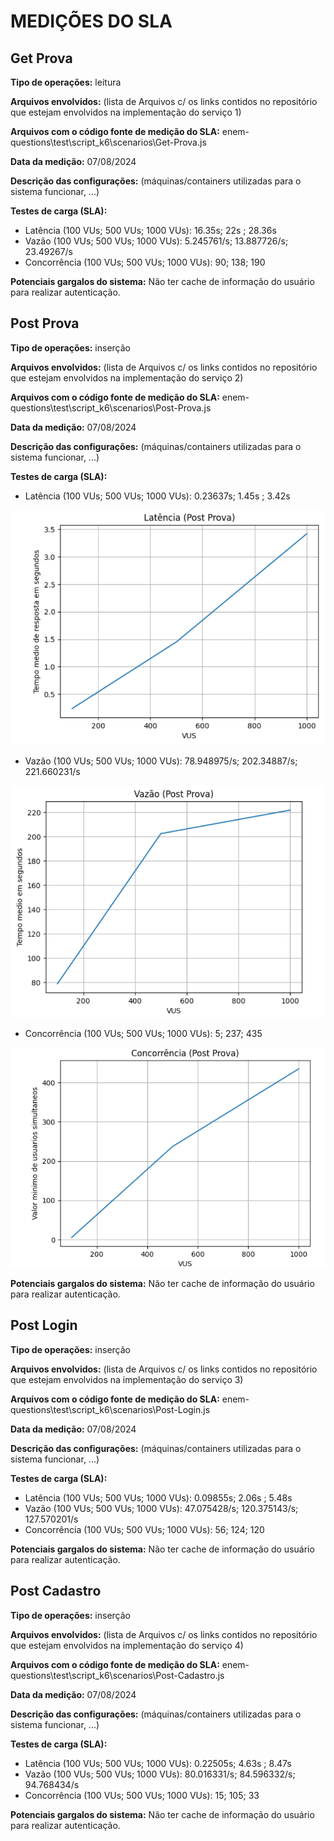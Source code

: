 # MEDIÇÕES DO SLA

## Get Prova
**Tipo de operações:** leitura

**Arquivos envolvidos:** (lista de Arquivos c/ os links contidos no repositório que estejam envolvidos na implementação do serviço 1)

**Arquivos com o código fonte de medição do SLA:** enem-questions\test\script_k6\scenarios\Get-Prova.js

**Data da medição:** 07/08/2024

**Descrição das configurações:** (máquinas/containers utilizadas para o sistema funcionar, ...)

**Testes de carga (SLA):** 
- Latência (100 VUs; 500 VUs; 1000 VUs): 16.35s; 22s ; 28.36s
- Vazão (100 VUs; 500 VUs; 1000 VUs): 5.245761/s; 13.887726/s; 23.49267/s
- Concorrência (100 VUs; 500 VUs; 1000 VUs): 90; 138; 190

**Potenciais gargalos do sistema:** Não ter cache de informação do usuário para realizar autenticação.

## Post Prova
**Tipo de operações:** inserção

**Arquivos envolvidos:** (lista de Arquivos c/ os links contidos no repositório que estejam envolvidos na implementação do serviço 2)

**Arquivos com o código fonte de medição do SLA:** enem-questions\test\script_k6\scenarios\Post-Prova.js

**Data da medição:** 07/08/2024

**Descrição das configurações:** (máquinas/containers utilizadas para o sistema funcionar, ...)

**Testes de carga (SLA):** 
- Latência (100 VUs; 500 VUs; 1000 VUs): 0.23637s; 1.45s ; 3.42s

![](images_resultado/postProva_latencia.png)

- Vazão (100 VUs; 500 VUs; 1000 VUs): 78.948975/s; 202.34887/s; 221.660231/s

![](images_resultado/postProva_vazao.png)

- Concorrência (100 VUs; 500 VUs; 1000 VUs): 5; 237; 435

![](images_resultado/postProva_concorrencia.png)

**Potenciais gargalos do sistema:** Não ter cache de informação do usuário para realizar autenticação.

## Post Login
**Tipo de operações:** inserção

**Arquivos envolvidos:** (lista de Arquivos c/ os links contidos no repositório que estejam envolvidos na implementação do serviço 3)

**Arquivos com o código fonte de medição do SLA:** enem-questions\test\script_k6\scenarios\Post-Login.js

**Data da medição:** 07/08/2024

**Descrição das configurações:** (máquinas/containers utilizadas para o sistema funcionar, ...)

**Testes de carga (SLA):** 
- Latência (100 VUs; 500 VUs; 1000 VUs): 0.09855s; 2.06s ; 5.48s
- Vazão (100 VUs; 500 VUs; 1000 VUs): 47.075428/s; 120.375143/s; 127.570201/s
- Concorrência (100 VUs; 500 VUs; 1000 VUs): 56; 124; 120

**Potenciais gargalos do sistema:** Não ter cache de informação do usuário para realizar autenticação.

## Post Cadastro
**Tipo de operações:** inserção

**Arquivos envolvidos:** (lista de Arquivos c/ os links contidos no repositório que estejam envolvidos na implementação do serviço 4)

**Arquivos com o código fonte de medição do SLA:** enem-questions\test\script_k6\scenarios\Post-Cadastro.js

**Data da medição:** 07/08/2024

**Descrição das configurações:** (máquinas/containers utilizadas para o sistema funcionar, ...)

**Testes de carga (SLA):** 
- Latência (100 VUs; 500 VUs; 1000 VUs): 0.22505s; 4.63s ; 8.47s
- Vazão (100 VUs; 500 VUs; 1000 VUs): 80.016331/s; 84.596332/s; 94.768434/s
- Concorrência (100 VUs; 500 VUs; 1000 VUs): 15; 105; 33

**Potenciais gargalos do sistema:** Não ter cache de informação do usuário para realizar autenticação.
